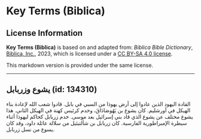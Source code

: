 # Key Terms (Biblica)

## License Information

**Key Terms (Biblica)** is based on and adapted from: _Biblica Bible Dictionary_, [Biblica, Inc.](https://www.biblica.com/), 2023, which is licensed under a [CC BY-SA 4.0 license](https://creativecommons.org/licenses/by-sa/4.0/legalcode.en).

This markdown version is provided under the same license.



--------------------------------

## يشوع وزربابل (id: 134310)

القادة اليهود الذين عادوا إلى أرض يهوذا من السبي في بابل. قادوا شعب الله لإعادة بناء الهيكل في أورشليم. كان يشوع بن يَهُوصَادَاقَ، وخدم كرئيس كهنة في الهيكل الثاني. هذا يشوع مختلف عن يشوع الذي قاد بني إسرائيل بعد موسى. خدم زربابل كحاكم ليهوذا أثناء سيطرة الإمبراطورية الفارسية. كان زربابل بن شألتيئيل من سلالة عائلة داود، وقد كان يسوع من نسل زربابل.


